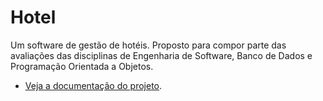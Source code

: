 # Hotel
Um software de gestão de hotéis. Proposto para compor parte das avaliações das disciplinas de Engenharia de Software, Banco de Dados e Programação Orientada a Objetos.

* [Veja a documentação do projeto](http://henriqueyun.viewdocs.io/Hotel/).
